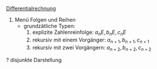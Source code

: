 [Differentialrechnung](Mathe/2/2.1/Differentialrechnung.md)

1. Menü Folgen und Reihen
	* grundzätliche Typen:
		1. explizite Zahlenreinfolge: $a_{n}E, b_{n}E, c_{n}E$
		2. rekursiv mit einem Vorgänger: $a_{n+1}, b_{n+1}, c_{n+1}$
		3. rekursiv mit zwei Vorgängern: $a_{n+2}, b_{n+2}, c_{n+2}$

? disjunkte Darstellung

